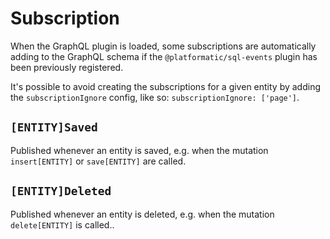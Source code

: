 # Subscription 

When the GraphQL plugin is loaded, some subscriptions are automatically adding to
the GraphQL schema if the `@platformatic/sql-events` plugin has been previously registered.

It's possible to avoid creating the subscriptions for a given entity by adding the `subscriptionIgnore` config,
like so: `subscriptionIgnore: ['page']`.

## `[ENTITY]Saved`

Published whenever an entity is saved, e.g. when the mutation `insert[ENTITY]` or `save[ENTITY]` are called.

## `[ENTITY]Deleted`

Published whenever an entity is deleted, e.g. when the mutation `delete[ENTITY]` is called..
